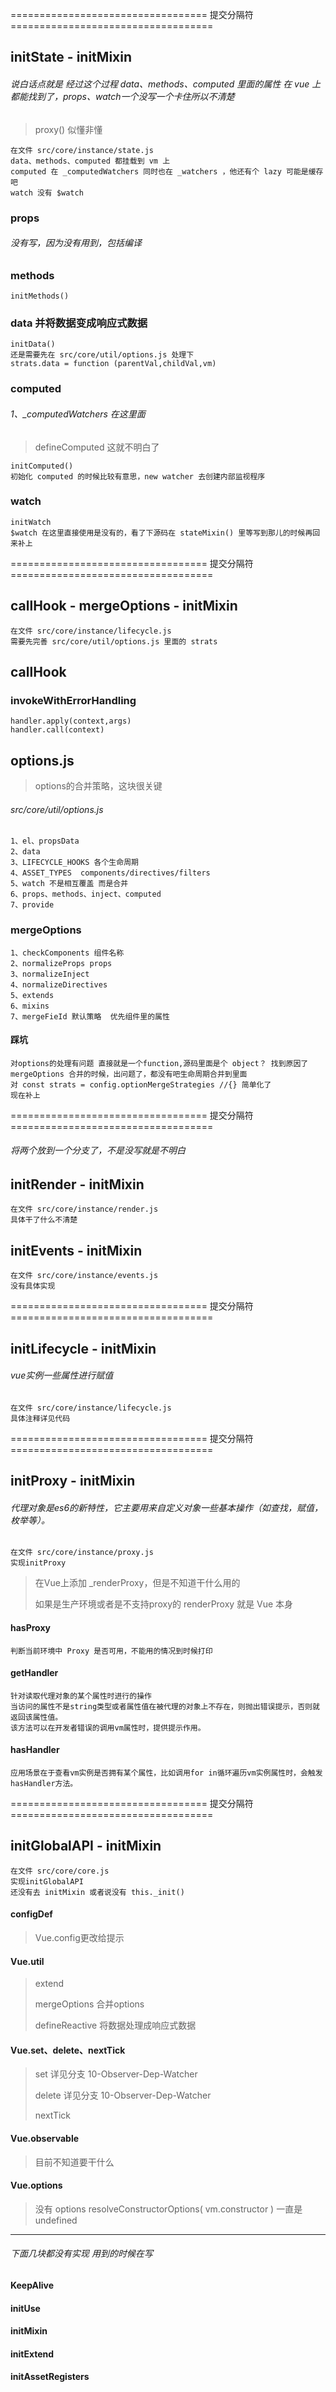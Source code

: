 
==================================  提交分隔符  ===================================

## initState - initMixin
###### 说白话点就是 经过这个过程 data、methods、computed 里面的属性 在 vue 上都能找到了，props、watch一个没写一个卡住所以不清楚

>proxy() 似懂非懂

    在文件 src/core/instance/state.js
    data、methods、computed 都挂载到 vm 上
    computed 在 _computedWatchers 同时也在 _watchers ，他还有个 lazy 可能是缓存吧
    watch 没有 $watch

### props

###### 没有写，因为没有用到，包括编译

### methods

    initMethods()

### data 并将数据变成响应式数据

    initData()
    还是需要先在 src/core/util/options.js 处理下
    strats.data = function (parentVal,childVal,vm)

### computed
###### 1、_computedWatchers 在这里面
>defineComputed 这就不明白了

    initComputed()
    初始化 computed 的时候比较有意思，new watcher 去创建内部监视程序

### watch

    initWatch
    $watch 在这里直接使用是没有的，看了下源码在 stateMixin() 里等写到那儿的时候再回来补上

==================================  提交分隔符  ===================================

## callHook - mergeOptions - initMixin

    在文件 src/core/instance/lifecycle.js
    需要先完善 src/core/util/options.js 里面的 strats

## callHook

### invokeWithErrorHandling

    handler.apply(context,args)
    handler.call(context)

## options.js
>options的合并策略，这块很关键
###### src/core/util/options.js

    1、el、propsData
    2、data
    3、LIFECYCLE_HOOKS 各个生命周期
    4、ASSET_TYPES  components/directives/filters
    5、watch 不是相互覆盖 而是合并
    6、props、methods、inject、computed
    7、provide

### mergeOptions

    1、checkComponents 组件名称
    2、normalizeProps props
    3、normalizeInject
    4、normalizeDirectives
    5、extends
    6、mixins
    7、mergeFieId 默认策略  优先组件里的属性

#### 踩坑

    对options的处理有问题 直接就是一个function,源码里面是个 object？ 找到原因了
    mergeOptions 合并的时候，出问题了，都没有吧生命周期合并到里面 
    对 const strats = config.optionMergeStrategies //{} 简单化了
    现在补上

==================================  提交分隔符  ===================================

###### 将两个放到一个分支了，不是没写就是不明白

## initRender - initMixin

    在文件 src/core/instance/render.js
    具体干了什么不清楚

## initEvents - initMixin

    在文件 src/core/instance/events.js
    没有具体实现


==================================  提交分隔符  ===================================

## initLifecycle - initMixin

###### vue实例一些属性进行赋值

    在文件 src/core/instance/lifecycle.js
    具体注释详见代码

==================================  提交分隔符  ===================================

## initProxy - initMixin

###### 代理对象是es6的新特性，它主要用来自定义对象一些基本操作（如查找，赋值，枚举等）。


    在文件 src/core/instance/proxy.js
    实现initProxy

> 在Vue上添加 _renderProxy，但是不知道干什么用的
>
> 如果是生产环境或者是不支持proxy的 renderProxy 就是 Vue 本身

#### hasProxy

    判断当前环境中 Proxy 是否可用，不能用的情况到时候打印

#### getHandler

    针对读取代理对象的某个属性时进行的操作
    当访问的属性不是string类型或者属性值在被代理的对象上不存在，则抛出错误提示，否则就返回该属性值。
    该方法可以在开发者错误的调用vm属性时，提供提示作用。

#### hasHandler

    应用场景在于查看vm实例是否拥有某个属性，比如调用for in循环遍历vm实例属性时，会触发hasHandler方法。

==================================  提交分隔符  ===================================

## initGlobalAPI - initMixin

    在文件 src/core/core.js
    实现initGlobalAPI
    还没有去 initMixin 或者说没有 this._init()

#### configDef
>Vue.config更改给提示
#### Vue.util
>extend
>
>mergeOptions 合并options
>
>defineReactive 将数据处理成响应式数据
#### Vue.set、delete、nextTick
>set 详见分支 10-Observer-Dep-Watcher
>
> delete 详见分支 10-Observer-Dep-Watcher
>
> nextTick
#### Vue.observable
> 目前不知道要干什么
#### Vue.options
> 没有 options resolveConstructorOptions( vm.constructor ) 一直是undefined

------------
###### 下面几块都没有实现 用到的时候在写
#### KeepAlive
#### initUse
#### initMixin
#### initExtend
#### initAssetRegisters

